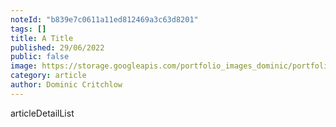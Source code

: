 ```yaml
---
noteId: "b839e7c0611a11ed812469a3c63d8201"
tags: []
title: A Title
published: 29/06/2022
public: false
image: https://storage.googleapis.com/portfolio_images_dominic/portfolio_images/Planes-13.jpg
category: article
author: Dominic Critchlow
---
```




articleDetailList